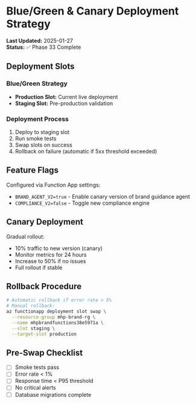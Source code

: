 # Blue/Green & Canary Deployment Strategy

**Last Updated:** 2025-01-27  
**Status:** ✅ Phase 33 Complete

## Deployment Slots

### Blue/Green Strategy

- **Production Slot:** Current live deployment
- **Staging Slot:** Pre-production validation

### Deployment Process

1. Deploy to staging slot
2. Run smoke tests
3. Swap slots on success
4. Rollback on failure (automatic if 5xx threshold exceeded)

## Feature Flags

Configured via Function App settings:

- `BRAND_AGENT_V2=true` - Enable canary version of brand guidance agent
- `COMPLIANCE_V2=false` - Toggle new compliance engine

## Canary Deployment

Gradual rollout:

- 10% traffic to new version (canary)
- Monitor metrics for 24 hours
- Increase to 50% if no issues
- Full rollout if stable

## Rollback Procedure

```bash
# Automatic rollback if error rate > 5%
# Manual rollback:
az functionapp deployment slot swap \
  --resource-group mhp-brand-rg \
  --name mhpbrandfunctions38e5971a \
  --slot staging \
  --target-slot production
```

## Pre-Swap Checklist

- [ ] Smoke tests pass
- [ ] Error rate < 1%
- [ ] Response time < P95 threshold
- [ ] No critical alerts
- [ ] Database migrations complete
